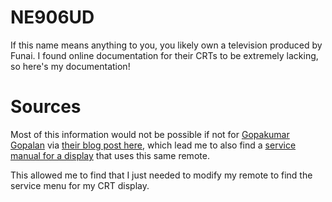 # NE906UD

If this name means anything to you, you likely own a television produced by Funai. I found online documentation for their CRTs to be extremely lacking, so here's my documentation!

# Sources

Most of this information would not be possible if not for [Gopakumar Gopalan](https://www.blogger.com/profile/06254517076570675451) via [their blog post here](https://electronicshelponline.blogspot.com/2013/06/symphonic-funai-rca-ilo-iwt3206-service.html), which lead me to also find a [service manual for a display](https://www.manualslib.com/manual/2346656/Ilo-Iwt3206.html) that uses this same remote.

This allowed me to find that I just needed to modify my remote to find the service menu for my CRT display.
